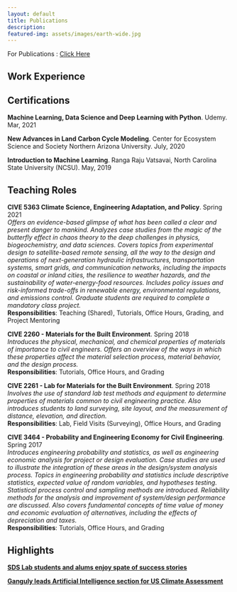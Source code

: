 ```yaml
---
layout: default
title: Publications 
description: 
featured-img: assets/images/earth-wide.jpg
---
```


For Publications : [Click Here](https://sharma-bharat.github.io/publications.html)

## Work Experience



## Certifications

**Machine Learning, Data Science and Deep Learning with Python**. 
Udemy. Mar, 2021

**New Advances in Land Carbon Cycle Modeling**. 
Center for Ecosystem Science and Society Northern Arizona University. July, 2020

**Introduction to Machine Learning**. 
Ranga Raju Vatsavai, North Carolina State University (NCSU). May, 2019




## Teaching Roles

**CIVE 5363 Climate Science, Engineering Adaptation, and Policy**. Spring 2021 <br>
*Offers an evidence-based glimpse of what has been called a clear and present danger to mankind. Analyzes case studies from the magic of the butterfly effect in chaos theory to the deep challenges in physics, biogeochemistry, and data sciences. Covers topics from experimental design to satellite-based remote sensing, all the way to the design and operations of next-generation hydraulic infrastructures, transportation systems, smart grids, and communication networks, including the impacts on coastal or inland cities, the resilience to weather hazards, and the sustainability of water-energy-food resources. Includes policy issues and risk-informed trade-offs in renewable energy, environmental regulations, and emissions control. Graduate students are required to complete a mandatory class project.* <br>
**Responsibilities**: Teaching (Shared), Tutorials, Office Hours, Grading, and Project Mentoring <br>

**CIVE 2260 - Materials for the Built Environment**. Spring 2018 <br>
*Introduces the physical, mechanical, and chemical properties of materials of importance to civil engineers. Offers an overview of the ways in which these properties affect the material selection process, material behavior, and the design process.* <br>
**Responsibilities**: Tutorials, Office Hours, and Grading <br>

**CIVE 2261 - Lab for Materials for the Built Environment**. Spring 2018 <br>
*Involves the use of standard lab test methods and equipment to determine properties of materials common to civil engineering practice. Also introduces students to land surveying, site layout, and the measurement of distance, elevation, and direction.* <br>
**Responsibilities**: Lab, Field Visits (Surveying), Office Hours, and Grading <br>

**CIVE 3464 - Probability and Engineering Economy for Civil Engineering**. Spring 2017 <br>
*Introduces engineering probability and statistics, as well as engineering economic analysis for project or design evaluation. Case studies are used to illustrate the integration of these areas in the design/system analysis process. Topics in engineering probability and statistics include descriptive statistics, expected value of random variables, and hypotheses testing. Statistical process control and sampling methods are introduced. Reliability methods for the analysis and improvement of system/design performance are discussed. Also covers fundamental concepts of time value of money and economic evaluation of alternatives, including the effects of depreciation and taxes.* <br>
**Responsibilities**: Tutorials, Office Hours, and Grading <br>

## Highlights

[**SDS Lab students and alums enjoy spate of success stories**](https://coe.northeastern.edu/news/sds-lab-students-and-alums-enjoy-spate-of-success-stories/)

[**Ganguly leads Artificial Intelligence section for US Climate Assessment**](https://coe.northeastern.edu/news/ganguly-leads-artificial-intelligence-section-for-us-climate-assessment/)